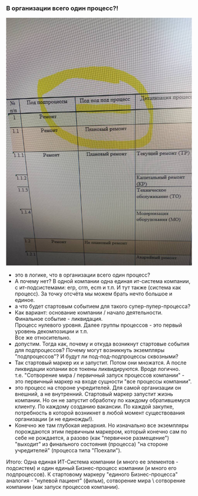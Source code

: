 ### В организации всего один процесс?!
![ris1](https://github.com/bpmbpm/doc/blob/main/BPM/theory/pic/photo_1.jpg)
- это в логике, что в организации всего один процесс? 
- А почему нет? В одной компании одна единая ит-система компании, с ит-подсистемами: erp, crm, ecm и т.п. 
И тут также (система как процесс). За точку отсчёта мы можем брать нечто большое и единое.
- а что будет стартовым событием для такого супер-пупер-процесса?
- Как вариант: основание компании / начало деятельности. Финальное событие - ликвидация.  
Процесс нулевого уровня. Далее группы процессов - это первый уровень декомпозиции и т.п.  
Все же относительно.
- допустим. Тогда как, почему и откуда возникнут стартовые события для подпроцессов? Почему могут возникнуть экземпляры "подпроцессов"? И будут ли под-под-подпроцессы сквозными?  
- Так стартовый маркер их и запустит. Потом они множатся. А после ликвидации копании все токены ликвидируются. Вроде логично.   
  т.е. "Сотворение мира / первичный запуск процессов компании" - это первичный маркер на входе сущности "все процессы компании".
- это процесс на стороне учредителей. Для самой организации он внешний, а не внутренний. Стартовый маркер запустит жизнь компании. Но он не запустит обработку по каждому обратившемуся клиенту. По каждому созданию вакансии. По каждой закупке, потребность в которой возникнет в любой момент существования организации (и не единожды!).
- Конечно же там глубокая иерархия. Но изначально все экземпляры порождаются этим первичным маркером, который конечно сам по себе не рождается, а разово (как "первичное размещение") "выходит" из финального состояния (процесса) "на стороне учредителей" (процесса типа "Поехали").

Итого: Одна единая ИТ-Система компании (и много ее элементов - подсистем) и один единый Бизнес-процесс компании (и много его подпроцессов). К стартовому маркеру "единого Бизнес-процесса" аналогия - "нулевой пациент" (фильм), сотворение мира \ сотворение компании (как запуск процессов компании).
